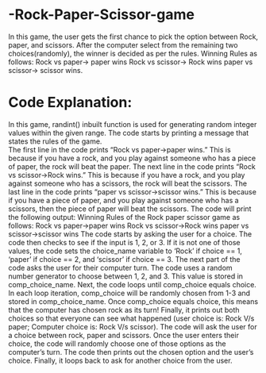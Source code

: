 # -Rock-Paper-Scissor-game
In this game, the user gets the first chance to pick the option between Rock, paper, and scissors. After the computer select from the remaining two choices(randomly), the winner is decided as per the rules.
Winning Rules as follows:
Rock vs paper-> paper wins
Rock vs scissor-> Rock wins
paper vs scissor-> scissor wins.
# Code Explanation:
In this game, randint() inbuilt function is used for generating random integer values within the given range.
The code starts by printing a message that states the rules of the game. 		
The first line in the code prints “Rock vs paper->paper wins.”
This is because if you have a rock, and you play against someone who has a piece of paper, the rock will beat the paper.
The next line in the code prints “Rock vs scissor->Rock wins.”
This is because if you have a rock, and you play against someone who has a scissors, the rock will beat the scissors.
The last line in the code prints “paper vs scissor->scissor wins.”
This is because if you have a piece of paper, and you play against someone who has a scissors, then the piece of paper will beat the scissors.
The code will print the following output: Winning Rules of the Rock paper scissor game as follows: Rock vs paper->paper wins Rock vs scissor->Rock wins paper vs scissor->scissor wins
The code starts by asking the user for a choice.
The code then checks to see if the input is 1, 2, or 3.
If it is not one of those values, the code sets the choice_name variable to ‘Rock’ if choice == 1, ‘paper’ if choice == 2, and ‘scissor’ if choice == 3.
The next part of the code asks the user for their computer turn.
The code uses a random number generator to choose between 1, 2, and 3.
This value is stored in comp_choice_name.
Next, the code loops until comp_choice equals choice.
In each loop iteration, comp_choice will be randomly chosen from 1-3 and stored in comp_choice_name.
Once comp_choice equals choice, this means that the computer has chosen rock as its turn!
Finally, it prints out both choices so that everyone can see what happened (user choice is: Rock V/s paper; Computer choice is: Rock V/s scissor).
The code will ask the user for a choice between rock, paper and scissors.
Once the user enters their choice, the code will randomly choose one of those options as the computer’s turn.
The code then prints out the chosen option and the user’s choice.
Finally, it loops back to ask for another choice from the user.
